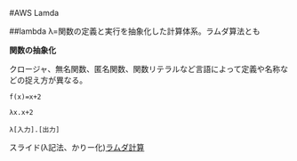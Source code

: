 #AWS Lamda

##lambda
λ=関数の定義と実行を抽象化した計算体系。ラムダ算法とも

**関数の抽象化**

クロージャ、無名関数、匿名関数、関数リテラルなど言語によって定義や名称などの捉え方が異なる。


```
f(x)=x+2

λx.x+2

λ[入力].[出力]
```

スライド(λ記法、かりー化)[ラムダ計算](http://www.slideshare.net/_yingtai/lambda-guide "ラムダ計算")
